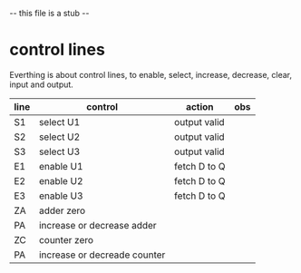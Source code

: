 -- this file is a stub --

# control lines

Everthing is about control lines, to enable, select, increase, decrease, clear, input and output.


| line | control | action | obs |
|---|---|---|---|
| S1  | select U1 | output valid | | |
| S2  | select U2 | output valid | | |
| S3  | select U3 | output valid | | |
| E1  | enable U1 | fetch D to Q | | |
| E2  | enable U2 | fetch D to Q | | |
| E3  | enable U3 | fetch D to Q | | |
| ZA  | adder zero | | |
| PA  | increase or decrease adder | | | 
| ZC  | counter zero | | |
| PA  | increase or decreade counter | | |

